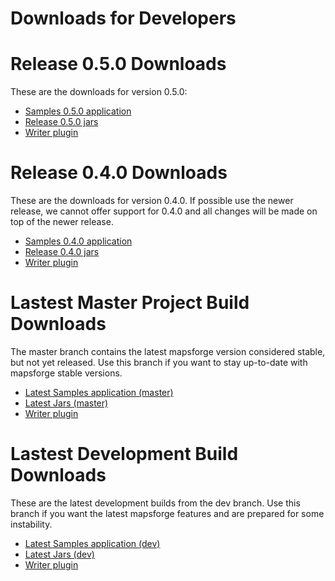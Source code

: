 # Downloads for Developers


# Release 0.5.0 Downloads

These are the downloads for version 0.5.0:

- [Samples 0.5.0 application](http://ci.mapsforge.org/job/release-0.5.0/lastSuccessfulBuild/artifact/Applications/Android/Samples/build/outputs/apk/Samples-release-unsigned.apk)
- [Release 0.5.0 jars](http://ci.mapsforge.org/job/release-0.5.0/)
- [Writer plugin](http://ci.mapsforge.org/job/release-0.5.0/lastSuccessfulBuild/artifact/mapsforge-map-writer/build/libs/mapsforge-map-writer-0.5.0.jar) 

# Release 0.4.0 Downloads

These are the downloads for version 0.4.0. If possible use the newer release, we cannot offer support for 0.4.0 and all changes will be made on top of the newer release.

- [Samples 0.4.0 application](http://ci.mapsforge.org/job/release-0.4.0/lastSuccessfulBuild/artifact/Applications/Android/Samples/build/apk/Samples-debug-unaligned.apk)
- [Release 0.4.0 jars](http://ci.mapsforge.org/job/release-0.4.0/)
- [Writer plugin](http://ci.mapsforge.org/job/release-0.4.0/lastSuccessfulBuild/artifact/mapsforge-map-writer/build/libs/mapsforge-map-writer-0.4.0.jar)
 

# Lastest Master Project Build Downloads

The master branch contains the latest mapsforge version considered stable, but not yet released. Use this branch if you want to stay up-to-date with mapsforge stable versions.

- [Latest Samples application (master)](http://ci.mapsforge.org/job/master/lastSuccessfulBuild/artifact/Applications/Android/Samples/build/outputs/apk/Samples-debug.apk)
- [Latest Jars (master)](http://ci.mapsforge.org/job/master/)
- [Writer plugin](http://ci.mapsforge.org/job/master/lastSuccessfulBuild/artifact/mapsforge-map-writer/build/libs/mapsforge-map-writer-master-SNAPSHOT.jar)
  
# Lastest Development Build Downloads

These are the latest development builds from the dev branch. Use this branch if you want the latest mapsforge features and are prepared for some instability.

- [Latest Samples application (dev)](http://ci.mapsforge.org/job/dev/lastSuccessfulBuild/artifact/Applications/Android/Samples/build/outputs/apk/Samples-debug.apk)
- [Latest Jars (dev)](http://ci.mapsforge.org/job/dev/)
- [Writer plugin](http://ci.mapsforge.org/job/dev/lastSuccessfulBuild/artifact/mapsforge-map-writer/build/libs/mapsforge-map-writer-dev-SNAPSHOT.jar)
